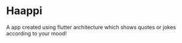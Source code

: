 # Haappi

A app created using flutter architecture which shows quotes or jokes according to your mood!

